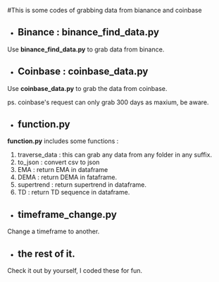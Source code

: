 #This is some codes of grabbing data from bianance and coinbase

* ## Binance : binance_find_data.py
Use **binance_find_data.py** to grab data from binance.
* ## Coinbase : coinbase_data.py
Use **coinbase_data.py** to grab the data from coinbase.

ps. coinbase's request can only grab 300 days as maxium, be aware.

* ## function.py
**function.py** includes some functions : 
1. traverse_data : this can grab any data from any folder in any suffix.
2. to_json : convert csv to json
3. EMA : return EMA in dataframe
4. DEMA : return DEMA in fataframe.
5. supertrend : return supertrend in dataframe.
6. TD : return TD sequence in dataframe.

* ## timeframe_change.py
Change a timeframe to another.

* ## the rest of it.
Check it out by yourself, I coded these for fun.


